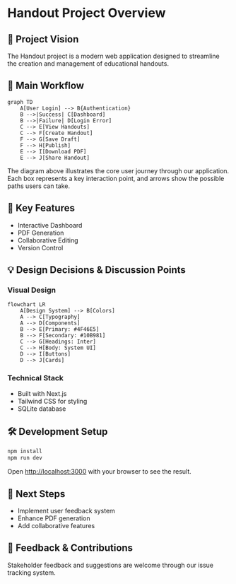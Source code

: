 # Handout Project Overview

## 🎯 Project Vision
The Handout project is a modern web application designed to streamline the creation and management of educational handouts.

## 🔄 Main Workflow

```mermaid
graph TD
    A[User Login] --> B{Authentication}
    B -->|Success| C[Dashboard]
    B -->|Failure| D[Login Error]
    C --> E[View Handouts]
    C --> F[Create Handout]
    F --> G[Save Draft]
    F --> H[Publish]
    E --> I[Download PDF]
    E --> J[Share Handout]
```

The diagram above illustrates the core user journey through our application. Each box represents a key interaction point, and arrows show the possible paths users can take.

## 🌟 Key Features
- Interactive Dashboard
- PDF Generation
- Collaborative Editing
- Version Control

## 💡 Design Decisions & Discussion Points

### Visual Design
```mermaid
flowchart LR
    A[Design System] --> B[Colors]
    A --> C[Typography]
    A --> D[Components]
    B --> E[Primary: #4F46E5]
    B --> F[Secondary: #10B981]
    C --> G[Headings: Inter]
    C --> H[Body: System UI]
    D --> I[Buttons]
    D --> J[Cards]
```

### Technical Stack
- Built with Next.js
- Tailwind CSS for styling
- SQLite database

## 🛠️ Development Setup

```bash
npm install
npm run dev
```

Open [http://localhost:3000](http://localhost:3000) with your browser to see the result.

## 📅 Next Steps
- Implement user feedback system
- Enhance PDF generation
- Add collaborative features

## 💬 Feedback & Contributions
Stakeholder feedback and suggestions are welcome through our issue tracking system.
